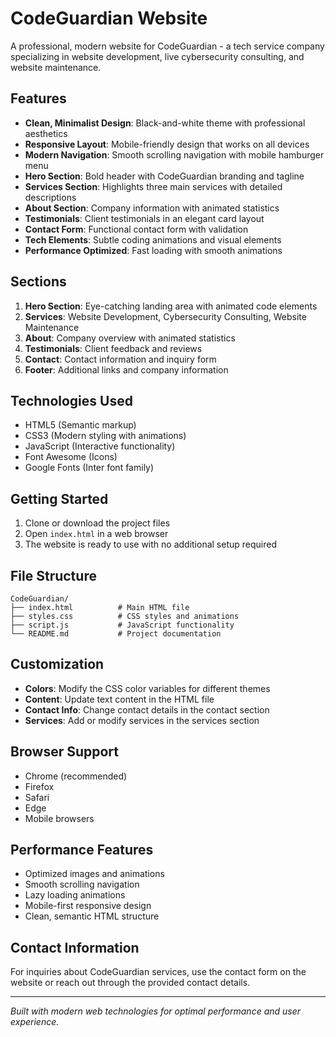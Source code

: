 # CodeGuardian Website

A professional, modern website for CodeGuardian - a tech service company specializing in website development, live cybersecurity consulting, and website maintenance.

## Features

- **Clean, Minimalist Design**: Black-and-white theme with professional aesthetics
- **Responsive Layout**: Mobile-friendly design that works on all devices
- **Modern Navigation**: Smooth scrolling navigation with mobile hamburger menu
- **Hero Section**: Bold header with CodeGuardian branding and tagline
- **Services Section**: Highlights three main services with detailed descriptions
- **About Section**: Company information with animated statistics
- **Testimonials**: Client testimonials in an elegant card layout
- **Contact Form**: Functional contact form with validation
- **Tech Elements**: Subtle coding animations and visual elements
- **Performance Optimized**: Fast loading with smooth animations

## Sections

1. **Hero Section**: Eye-catching landing area with animated code elements
2. **Services**: Website Development, Cybersecurity Consulting, Website Maintenance
3. **About**: Company overview with animated statistics
4. **Testimonials**: Client feedback and reviews
5. **Contact**: Contact information and inquiry form
6. **Footer**: Additional links and company information

## Technologies Used

- HTML5 (Semantic markup)
- CSS3 (Modern styling with animations)
- JavaScript (Interactive functionality)
- Font Awesome (Icons)
- Google Fonts (Inter font family)

## Getting Started

1. Clone or download the project files
2. Open `index.html` in a web browser
3. The website is ready to use with no additional setup required

## File Structure

```
CodeGuardian/
├── index.html          # Main HTML file
├── styles.css          # CSS styles and animations
├── script.js           # JavaScript functionality
└── README.md           # Project documentation
```

## Customization

- **Colors**: Modify the CSS color variables for different themes
- **Content**: Update text content in the HTML file
- **Contact Info**: Change contact details in the contact section
- **Services**: Add or modify services in the services section

## Browser Support

- Chrome (recommended)
- Firefox
- Safari
- Edge
- Mobile browsers

## Performance Features

- Optimized images and animations
- Smooth scrolling navigation
- Lazy loading animations
- Mobile-first responsive design
- Clean, semantic HTML structure

## Contact Information

For inquiries about CodeGuardian services, use the contact form on the website or reach out through the provided contact details.

---

*Built with modern web technologies for optimal performance and user experience.*
